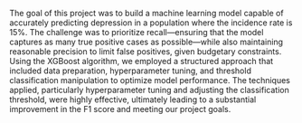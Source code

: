 The goal of this project was to build a machine learning model capable of accurately predicting depression in a population where the incidence rate is 15%. The challenge was to prioritize recall—ensuring that the model captures as many true positive cases as possible—while also maintaining reasonable precision to limit false positives, given budgetary constraints. Using the XGBoost algorithm, we employed a structured approach that included data preparation, hyperparameter tuning, and threshold classification manipulation to optimize model performance. The techniques applied, particularly hyperparameter tuning and adjusting the classification threshold, were highly effective, ultimately leading to a substantial improvement in the F1 score and meeting our project goals.

